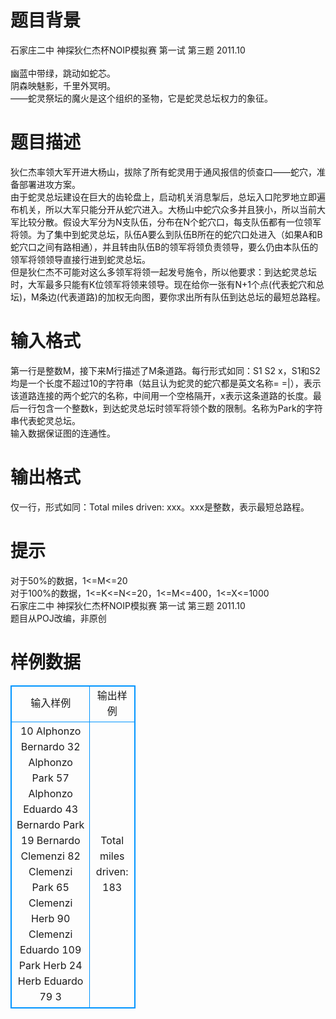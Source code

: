 # 

 
 # 题目背景 
石家庄二中&nbsp;神探狄仁杰杯NOIP模拟赛&nbsp;第一试&nbsp;第三题&nbsp;2011.10<BR><BR>幽蓝中带绿，跳动如蛇芯。<BR>阴森映魅影，千里外冥明。<BR>——蛇灵祭坛的魔火是这个组织的圣物，它是蛇灵总坛权力的象征。<BR> 

 
 # 题目描述 
狄仁杰率领大军开进大杨山，拔除了所有蛇灵用于通风报信的侦查口——蛇穴，准备部署进攻方案。<BR>由于蛇灵总坛建设在巨大的齿轮盘上，启动机关消息掣后，总坛入口陀罗地立即遍布机关，所以大军只能分开从蛇穴进入。大杨山中蛇穴众多并且狭小，所以当前大军比较分散。假设大军分为N支队伍，分布在N个蛇穴口，每支队伍都有一位领军将领。为了集中到蛇灵总坛，队伍A要么到队伍B所在的蛇穴口处进入（如果A和B蛇穴口之间有路相通），并且转由队伍B的领军将领负责领导，要么仍由本队伍的领军将领领导直接行进到蛇灵总坛。<BR>但是狄仁杰不可能对这么多领军将领一起发号施令，所以他要求：到达蛇灵总坛时，大军最多只能有K位领军将领来领导。现在给你一张有N+1个点(代表蛇穴和总坛)，M条边(代表道路)的加权无向图，要你求出所有队伍到达总坛的最短总路程。<BR> 

 
 # 输入格式 
第一行是整数M，接下来M行描述了M条道路。每行形式如同：S1&nbsp;S2&nbsp;x，S1和S2均是一个长度不超过10的字符串（姑且认为蛇灵的蛇穴都是英文名称=&nbsp;=|），表示该道路连接的两个蛇穴的名称，中间用一个空格隔开，x表示这条道路的长度。最后一行包含一个整数k，到达蛇灵总坛时领军将领个数的限制。名称为Park的字符串代表蛇灵总坛。<BR>输入数据保证图的连通性。<BR> 

 
 # 输出格式 
仅一行，形式如同：Total&nbsp;miles&nbsp;driven:&nbsp;xxx。xxx是整数，表示最短总路程。 

 
 # 提示 
对于50%的数据，1&lt;=M&lt;=20<BR>对于100%的数据，1&lt;=K&lt;=N&lt;=20，1&lt;=M&lt;=400，1&lt;=X&lt;=1000<BR>石家庄二中&nbsp;神探狄仁杰杯NOIP模拟赛&nbsp;第一试&nbsp;第三题&nbsp;2011.10<BR>题目从POJ改编，非原创 
# 样例数据
<style>
        table,table tr th, table tr td { border:1px solid #0094ff; }
        table { width: 200px; min-height: 25px; line-height: 25px; text-align: center; border-collapse: collapse;}   
    </style>
<table>
	<tr>
		<td>输入样例</td>
		<td>输出样例</td>
	</tr>
<tr><td>10
Alphonzo Bernardo 32
Alphonzo Park 57
Alphonzo Eduardo 43
Bernardo Park 19
Bernardo Clemenzi 82
Clemenzi Park 65
Clemenzi Herb 90
Clemenzi Eduardo 109
Park Herb 24
Herb Eduardo 79
3
</td><td>Total miles driven: 183</td></tr></table>
